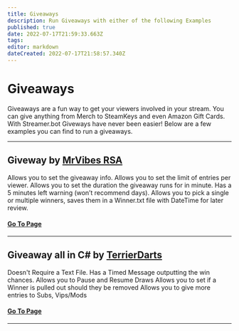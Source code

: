 ```yaml
---
title: Giveaways
description: Run Giveaways with either of the following Examples
published: true
date: 2022-07-17T21:59:33.663Z
tags:
editor: markdown
dateCreated: 2022-07-17T21:58:57.340Z
---
```


# Giveaways

Giveaways are a fun way to get your viewers involved in your stream. You can give anything from Merch to SteamKeys and even Amazon Gift Cards. With Streamer.bot Giveways have never been easier! Below are a few examples you can find to run a giveaways.

---

## Giveway by [MrVibes RSA](www.twitch.tv/mrvibes_rsa)

Allows you to set the giveaway info. Allows you to set the limit of entries per viewer. Allows you to set the duration the giveaway runs for in minute. Has a 5 minutes left warning (won’t recommend days). Allows you to pick a single or multiple winners, saves them in a Winner.txt file with DateTime for later review.

#### [Go To Page](/en/extensions/giveaways/giveaway-timed)


---

## Giveaway all in C# by [TerrierDarts](https://www.twitch.tv/TerrierDarts)

Doesn't Require a Text File. Has a Timed Message outputting the win chances. Allows you to Pause and Resume Draws Allows you to set if a Winner is pulled out should they be removed Allows you to give more entries to Subs, Vips/Mods

#### [Go To Page](/en/extensions/giveaways/giveaway-csharp)

---

